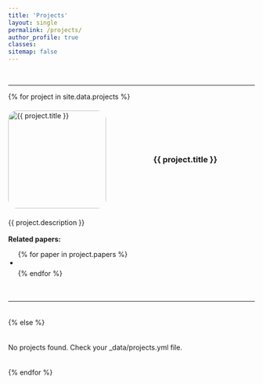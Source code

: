 ```yaml
---
title: 'Projects'
layout: single
permalink: /projects/
author_profile: true
classes:
sitemap: false
---
```

<br>
<hr>
<div class="projects-list">
  {% for project in site.data.projects %}
  <div class="project-item">
    <img src="{{ project.image }}" alt="{{ project.title }}" class="project-image" style="border-radius: 18px;">
    <div class="project-info"><!--
   --><h3 style="margin: 0; text-align: center;">{{ project.title }}</h3>
    </div>
  </div>
  <div>
    {{ project.description }}<br><br><!---
 --><b>Related papers:</b><!---
 --><ul style="list-style-type: disc; padding-left: 20px;">
      {% for paper in project.papers %}
      <li style="margin-bottom: 5px;">
        <small><i><a href="https://arxiv.org/abs/{{paper[0]}}" style="color: white; text-decoration: none;">{{paper[1]}}</a></i></small>
      </li>
      {% endfor %}
    </ul>
  </div>
  <hr>
  {% else %}
  <p>No projects found. Check your _data/projects.yml file.</p>
  {% endfor %}
</div>

<style>
.projects-list { display: flex; flex-direction: column; gap: 20px; }
.project-item { display: flex; align-items: flex-start; gap: 20px; padding: 0; margin: 0;  }
.project-image { width: 200px; height: auto; bject-fit: cover; display: block; padding: 0; margin: 0; align-self: flex-start;}
.project-info { flex: 1; justify-content: center; padding: 0; margin: 0; align-self: center;}
</style>
